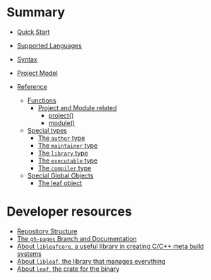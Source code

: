 # Summary

- [Quick Start](quick_start.md)
- [Supported Languages](supported_languages.md)
- [Syntax](syntax.md)
- [Project Model](project_model.md)

- [Reference](reference/reference.md)
  - [Functions](reference/functions/index.md)
    - [Project and Module related](reference/functions/project_and_module/index.md)
      - [project()](reference/functions/project_and_module/project.md)
      - [module()](reference/functions/project_and_module/module.md)
  - [Special types](reference/special_types/index.md)
    - [The `author` type](reference/special_types/author.md)
    - [The `maintainer` type](reference/special_types/maintainer.md)
    - [The `library` type]()
    - [The `executable` type]()
    - [The `compiler` type]()
  - [Special Global Objects](reference/special_global_objects/index.md)
    - [The leaf object]()

# Developer resources
- [Repository Structure](dev/repo_structure.md)
- [The `gh-pages` Branch and Documentation](dev/documentation.md)
- [About `libleafcore`, a useful library in creating C/C++ meta build systems](dev/libleafcore.md)
- [About `libleaf`, the library that manages everything](dev/libleaf.md)
- [About `leaf`, the crate for the binary](dev/leaf.md)